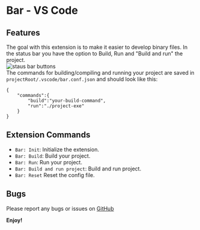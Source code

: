 # Bar - VS Code

## Features
The goal with this extension is to make it easier to develop binary files. In the status bar you have the option to Build, Run and "Build and run" the project.  
![staus bar buttons](https://raw.githubusercontent.com/olback/bar-vscode/master/images/status_bar.png)  
The commands for building/compiling and running your project are saved in `projectRoot/.vscode/bar.conf.json` and should look like this:
```
{
    "commands":{
        "build":"your-build-command",
        "run":"./project-exe"
    }
}
```

## Extension Commands
* `Bar: Init`: Initialize the extension.
* `Bar: Build`: Build your project.
* `Bar: Run`: Run your project.
* `Bar: Build and run project`: Build and run project.
* `Bar: Reset` Reset the config file.

## Bugs
Please report any bugs or issues on [GitHub](https://github.com/olback/bar-vscode)

**Enjoy!**